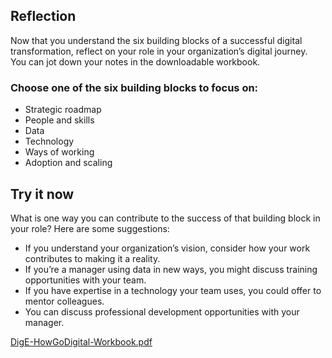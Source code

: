 ## Reflection

Now that you understand the six building blocks of a successful digital transformation, reflect on your role in your organization’s digital journey. You can jot down your notes in the downloadable workbook.

### Choose one of the six building blocks to focus on:

+ Strategic roadmap
+ People and skills
+ Data
+ Technology
+ Ways of working
+ Adoption and scaling

## Try it now

What is one way you can contribute to the success of that building block in your role? Here are some suggestions:
+ If you understand your organization’s vision, consider how your work contributes to making it a reality.
+ If you’re a manager using data in new ways, you might discuss training opportunities with your team.
+ If you have expertise in a technology your team uses, you could offer to mentor colleagues.
+ You can discuss professional development opportunities with your manager.

[DigE-HowGoDigital-Workbook.pdf](https://github.com/adeleke123/Mckinsey-Forward-Program/files/11610592/DigE-HowGoDigital-Workbook.pdf)

